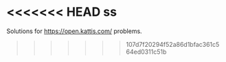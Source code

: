 <<<<<<< HEAD
ss
=======
Solutions for https://open.kattis.com/ problems.
>>>>>>> 107d7f20294f52a86d1bfac361c564ed0311c51b
